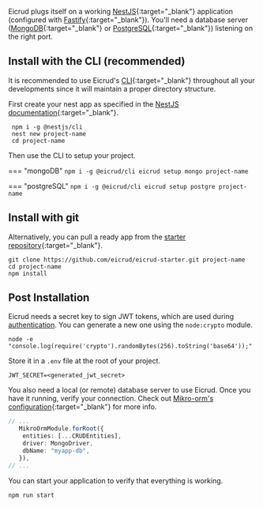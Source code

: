 Eicrud plugs itself on a working [NestJS](https://nestjs.com){:target="_blank"} application (configured with [Fastify](https://fastify.dev){:target="_blank"}). You'll need a database server ([MongoDB](https://www.mongodb.com/docs/v5.0/tutorial/convert-replica-set-to-replicated-shard-cluster){:target="_blank"} or [PostgreSQL](https://www.postgresql.org/){:target="_blank"}) listening on the right port.

## Install with the CLI (recommended)

It is recommended to use Eicrud's [CLI](https://www.npmjs.com/package/@eicrud/cli){:target="_blank"} throughout all your developments since it will maintain a proper directory structure.

First create your nest app as specified in the [NestJS documentation](https://docs.nestjs.com/#installation){:target="_blank"}.

```
 npm i -g @nestjs/cli
 nest new project-name
 cd project-name
```

Then use the CLI to setup your project.

=== "mongoDB"
    ```
    npm i -g @eicrud/cli
    eicrud setup mongo project-name 
    ```

=== "postgreSQL"
    ```
    npm i -g @eicrud/cli
    eicrud setup postgre project-name 
    ```

## Install with git

Alternatively, you can pull a ready app from the [starter repository](https://github.com/eicrud/eicrud-starter){:target="_blank"}.
```
git clone https://github.com/eicrud/eicrud-starter.git project-name
cd project-name
npm install
```

## Post Installation

Eicrud needs a secret key to sign JWT tokens, which are used during [authentication](./configuration/authentication.md). You can generate a new one using the `node:crypto` module.
```
node -e "console.log(require('crypto').randomBytes(256).toString('base64'));"
```
Store it in a `.env` file at the root of your project.
``` title=" project-name/.env"
JWT_SECRET=<generated_jwt_secret>
```

You also need a local (or remote) database server to use Eicrud. Once you have it running, verify your connection. Check out [Mikro-orm's configuration](https://mikro-orm.io/docs/configuration#connection){:target="_blank"} for more info.
```typescript title=" project-name/app.module.ts"
// ...
   MikroOrmModule.forRoot({
    entities: [...CRUDEntities],
    driver: MongoDriver,
    dbName: "myapp-db",
   }),
// ...
```
You can start your application to verify that everything is working.
```
npm run start
```